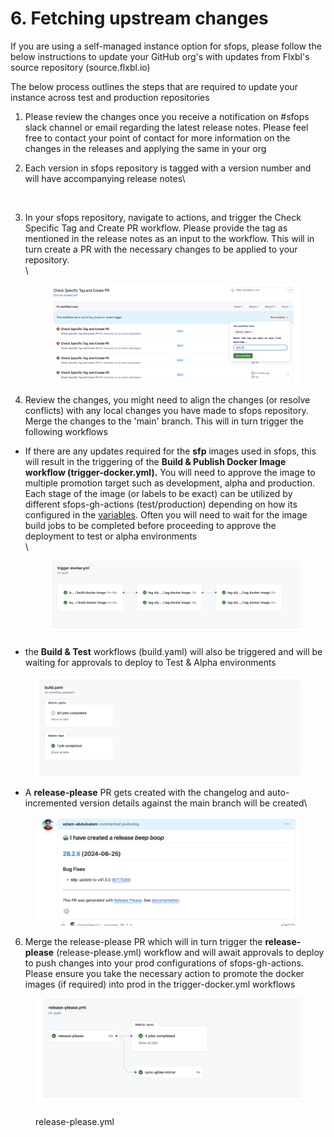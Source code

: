 # 6. Fetching upstream changes

If you are using a self-managed instance option for sfops, please follow the below instructions to update your GitHub org's with  updates from Flxbl's source repository (source.flxbl.io)

The below process outlines the steps that are required to update  your instance across test and production repositories

1. Please review the changes once you receive a notification on #sfops slack  channel or email regarding the latest release notes.  Please feel free to contact your point of contact for more information on the changes in the releases and applying the same in your org
2.  Each version in sfops repository is tagged with a version number and will have accompanying release notes\


    <figure><img src="../../../.gitbook/assets/Screenshot 2024-06-26 at 10.37.10 PM.png" alt=""><figcaption></figcaption></figure>
3.  In your sfops repository, navigate to actions, and trigger the Check Specific Tag and Create PR workflow.  Please provide the tag as mentioned in the release notes as an input to the workflow. This will in turn create a PR with the necessary changes to be applied to your repository.\
    \


    <figure><img src="../../../.gitbook/assets/image (1) (1) (1).png" alt=""><figcaption></figcaption></figure>


4. Review the changes, you might need to align the changes (or resolve conflicts) with any local changes you have made to sfops repository.  Merge the changes to the 'main' branch. This will in turn trigger the following workflows



*   If there are any updates required for the **sfp** images used in sfops, this will result in the triggering of the **Build & Publish Docker Image workflow (trigger-docker.yml).** You will need to approve the image to multiple promotion target such as development, alpha and production. Each stage of the image (or labels to be exact) can be utilized by different sfops-gh-actions (test/production) depending on how its configured in the [variables](../3.-setting-up-sfops-repository.md). Often you will need to wait for the image build  jobs to be completed before proceeding to approve the deployment to test or alpha environments\
    \


    <figure><img src="../../../.gitbook/assets/image (2).png" alt=""><figcaption></figcaption></figure>


* the **Build & Test** workflows (build.yaml) will also be triggered and will be waiting for approvals to deploy to Test & Alpha environments

<div align="center">

<figure><img src="../../../.gitbook/assets/image (3).png" alt=""><figcaption></figcaption></figure>

</div>

* A **release-please** PR gets created with the changelog and auto-incremented version details against the main branch will be created\


<figure><img src="../../../.gitbook/assets/image (4).png" alt=""><figcaption></figcaption></figure>

6. Merge the release-please PR which will in turn trigger the **release-please** (release-please.yml) workflow and will await approvals to deploy to push changes into your prod configurations of sfops-gh-actions. Please ensure you take the necessary action to promote the docker images (if required) into prod in the trigger-docker.yml workflows

<figure><img src="../../../.gitbook/assets/image (5).png" alt=""><figcaption><p>release-please.yml</p></figcaption></figure>

